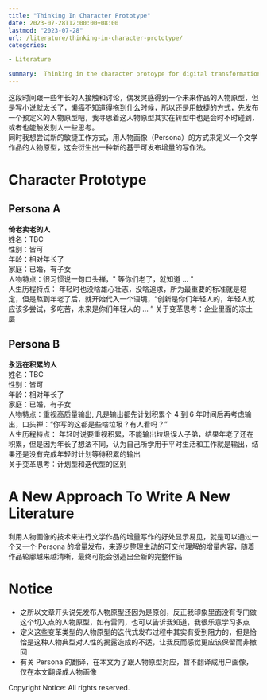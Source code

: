 ```yaml
---
title: "Thinking In Character Prototype"
date: 2023-07-28T12:00:00+08:00
lastmod: "2023-07-28"
url: /literature/thinking-in-character-prototype/
categories:

- Literature

summary:  Thinking in the character protoype for digital transformation
---
```




这段时间跟一些年长的人接触和讨论，偶发灵感得到一个未来作品的人物原型，但是写小说就太长了，懒癌不知道得拖到什么时候，所以还是用敏捷的方式，先发布一个预定义的人物原型吧，我寻思着这人物原型其实在转型中也是会时不时碰到，或者也能触发别人一些思考。  
同时我想尝试新的敏捷工作方式，用人物画像（Persona）的方式来定义一个文学作品的人物原型，这会衍生出一种新的基于可发布增量的写作法。  

# Character Prototype

## Persona A
**倚老卖老的人**  
姓名：TBC  
性别：皆可    
年龄：相对年长了  
家庭：已婚，有子女  
人物特点：很习惯说一句口头禅，" 等你们老了，就知道 ... "  
人生历程特点： 年轻时也没啥雄心壮志，没啥追求，所为最重要的标准就是稳定，但是熬到年老了后，就开始代入一个语境，“创新是你们年轻人的，年轻人就应该多尝试，多吃苦，未来是你们年轻人的 ... ”
关于变革思考：企业里面的冻土层  


## Persona B
**永远在积累的人**  
姓名：TBC   
性别：皆可  
年龄：相对年长了  
家庭：已婚，有子女  
人物特点：重视高质量输出, 凡是输出都先计划积累个 4 到 6 年时间后再考虑输出，口头禅：“你写的这都是些啥垃圾？有人看吗？”    
人生历程特点： 年轻时说要重视积累，不能输出垃圾误人子弟，结果年老了还在积累，但是因为年长了想法不同，认为自己所学用于平时生活和工作就是输出，结果还是没有完成年轻时计划等待积累的输出   
关于变革思考：计划型和迭代型的区别      
      
# A New Approach To Write A New Literature
      
利用人物画像的技术来进行文学作品的增量写作的好处显示易见，就是可以通过一个又一个 Persona 的增量发布，来逐步整理生动的可交付理解的增量内容，随着作品轮廓越来越清晰，最终可能会创造出全新的完整作品  

# Notice
* 之所以文章开头说先发布人物原型还因为是原创，反正我印象里面没有专门做这个切入点的人物原型，如有雷同，也可以告诉我知道，我很乐意学习多点  
* 定义这些变革类型的人物原型的迭代式发布过程中其实有受到阻力的，但是恰恰是这种人物典型对人性的揭露造成的不适，让我反而感觉更应该保留而非撤回   
* 有关 Persona 的翻译，在本文为了跟人物原型对应，暂不翻译成用户画像，仅在本文翻译成人物画像  

Copyright Notice:  All rights reserved.